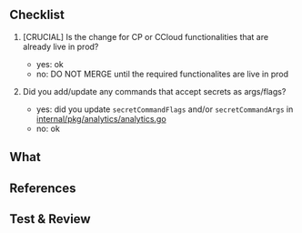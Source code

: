 <!--
Are there any breaking changes? If so this is a major release, make sure '#major' is in at least one
commit message to get CI to bump the major. This will prevent automatic down stream dependency
bumping / consuming.  For more information about semantic versioning see: https://semver.org/


Suggested PR template: Fill/delete/add sections as needed. Optionally delete any commented block.
-->
Checklist
---
1. [CRUCIAL] Is the change for CP or CCloud functionalities that are already live in prod?
   * yes: ok
   * no: DO NOT MERGE until the required functionalites are live in prod  
   
2. Did you add/update any commands that accept secrets as args/flags?
   * yes: did you update `secretCommandFlags` and/or `secretCommandArgs` in [internal/pkg/analytics/analytics.go](https://github.com/confluentinc/cli/pull/325/files#diff-2d0a5a6a592890b6dff2d6f891316b82R28)
   * no: ok

What
----
<!--
Briefly describe **what** you have changed and **why**.
Optionally include implementation strategy.
-->

References
----------
<!--
Copy & paste links to Jira tickets, other PRs, issues, Slack conversations, etc.
For code bumps: link to PR, tag or GitHub `/compare/master...master`
-->

Test & Review
------------
<!--
Has it been tested? how?
Copy & paste any handy instructions, steps or requirements that can save time to the reviewer or any reader.
-->

<!--
Open questions / Follow ups
--------------------------
Optional: anything open to discussion for the reviewer, out of scope, or follow ups.
-->

<!--
Review stakeholders
------------------
Optional: mention stakeholders or special context that is required to review.
-->

